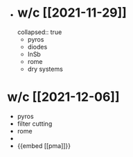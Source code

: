 - # w/c [[2021-11-29]]
  collapsed:: true
	- pyros
	- diodes
	- InSb
	- rome
	- dry systems
# w/c [[2021-12-06]]
- pyros
- filter cutting
- rome
-
- {{embed [[pma]]}}